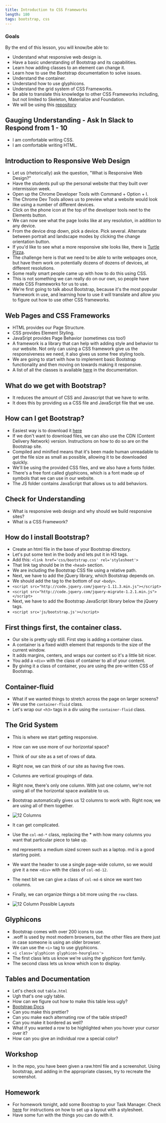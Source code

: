 ```yaml
---
title: Introduction to CSS Frameworks
length: 180
tags: bootstrap, css
---
```


###  Goals

By the end of this lesson, you will know/be able to:

* Understand what responsive web design is.
* Have a basic understanding of Bootstrap and its capabilities.
* Learn how adding classes to an element can change it.
* Learn how to use the Bootstrap documentation to solve issues.
* Understand the container.
* Understand how to use glyphicons.
* Understand the grid system of CSS Frameworks.
* Be able to translate this knowledge to other CSS Frameworks including,
but not limited to Skeleton, Materialize and Foundation.
* We will be using this [repository](http://github.com/mikedao/intro-to-bootstrap)

## Gauging Understanding - Ask In Slack to Respond from 1 - 10

* I am comfortable writing CSS.
* I am comfortable writing HTML.

## Introduction to Responsive Web Design

* Let us (rhetorically) ask the question, "What is Responsive Web Design?"
* Have the students pull up the personal website that they built over
intermission week.
* Open up the Chrome Developer Tools with Command + Option + I.
* The Chrome Dev Tools allows us to preview what a website would look like
using a number of different devices.
* Click on the phone icon at the top of the developer tools next to the
Elements button.
* We can now see what the page looks like at any resolution, in addition
to any device.
* From the device drop down, pick a device. Pick several. Alternate
between portrait and landscape modes by clicking the change orientation
button.
* If you'd like to see what a more responsive site looks like, there is
[Turtle Pizza](http://turtlepizza.herokuapp.com/menu).
* The challenge here is that we need to be able to write webpages once,
but have them work on potentially dozens of dozens of devices, at different
resolutions.
* Some really smart people came up with how to do this using CSS.
* This is not something we can really do on our own, so people have made
CSS Frameworks for us to use.
* We're first going to talk about Bootstrap, because it's the most popular
framework in use, and learning how to use it will translate and allow you
to figure out how to use other CSS frameworks.

## Web Pages and CSS Frameworks

* HTML provides our Page Structure.
* CSS provides Element Styling.
* JavaSript provides Page Behavior (sometimes css too!)
* A framework is a library that can help with adding style and behavior to
our website. Not only can using a CSS framework give us the responsiveness
we need, it also gives us some free styling tools.
* We are going to start with how to implement basic Bootstrap functionality
and then moving on towards making it responsive.
* A list of all the classes is available [here](http://getbootstrap.com/css/)
in the documentation.

## What do we get with Bootstrap?

* It reduces the amount of CSS and Javascript that we have to write.
* It does this by providing us a CSS file and JavaScript file that we use.


## How can I get Bootstrap?

* Easiest way is to download it [here](http://getbootstrap.com/getting-started/#download)
* If we don't want to download files, we can also use the CDN (Content
Delivery Network) version. Instructions on how to do so are on the
Bootstrap site.
* Compiled and minified means that it's been made human unreadable to get
the file size as small as possible, allowing it to be downloaded quickly.
* We'll be using the provided CSS files, and we also have a fonts folder.
* There's a free font called glyphicons, which is a font made up of symbols
that we can use in our website.
* The JS folder contains JavaScript that allows us to add behaviors.

## Check for Understanding

* What is responsive web design and why should we build responsive sites?
* What is a CSS Framework?

## How do I install Bootstrap?

* Create an html file in the base of your Bootstrap directory.
* Let's put some text in the body and lets put it in H3 tags.
* Add this: `<link href='css/bootstrap.css' rel='stylesheet'>`
* That link tag should be in the `<head>` section.
* We are including the Bootstrap CSS file using a relative path.
* Next, we have to add the jQuery library, which Bootstrap depends on.
* We should add the tag to the bottom of our `<body>`.
* `<script src="http://code.jquery.com/jquery-1.11.3.min.js"></script>`
* `<script src="http://code.jquery.com/jquery-migrate-1.2.1.min.js"></script>`
* Next, we have to add the Bootstrap JavaScript library below the jQuery tags.
* `<script src='js/bootstrap.js'></script>`

## First things first, the container class.

* Our site is pretty ugly still. First step is adding a container class.
* A container is a fixed width element that responds to the size of the current
window.
* It adds margins, centers, and wraps our content so it's a little bit nicer.
* You add a `<div>` with the class of container to all of your content.
* By giving it a class of container, you are using the pre-written CSS
of Bootstrap.

## Container-fluid

* What if we wanted things to stretch across the page on larger screens?
* We use the `container-fluid` class.
* Let's wrap our `<h3>` tags in a div using the `container-fluid` class.

## The Grid System

* This is where we start getting responsive.
* How can we use more of our horizontal space?
* Think of our site as a set of rows of data.
* Right now, we can think of our site as having five rows.
* Columns are vertical groupings of data.
* Right now, there's only one column. With just one column, we're
not using all of the horizontal space available to us.
* Bootstrap automatically gives us 12 columns to work with. Right now,
we are using all of them together.

* ![12 Columns](http://i.imgur.com/uppvUlG.png)

* It can get complicated.
* Use the `col-md-*` class, replacing the * with how many columns you want
that particular piece to take up.
* md represents a medium sized screen such as a laptop. md is a good starting point.
* We want the header to use a single page-wide column, so we would give it a new
`<div>` with the class of `col-md-12`.
* The next bit we can give a class of `col-md-6` since we want two columns.
* Finally, we can organize things a bit more using the `row` class.


* ![12 Column Possible Layouts](http://i.imgur.com/OVeWtxX.png)

## Glyphicons

* Bootstrap comes with over 200 icons to use.
* .woff is used by most modern browsers, but the other files are there
just in case someone is using an older browser.
* We can use the `<i>` tag to use glyphicons.
* `<i class='glyphicon glyphicon-hourglass'>`
* The first class lets us know we're using the glyphicon font family.
* The second class lets us know which icon to display.

## Tables and Documentation

* Let's check out `table.html`
* Ugh that's one ugly table.
* How can we figure out how to make this table less ugly?
* [Bootstrap Docs](http://getbootstrap.com/css/)
* Can you make this prettier?
* Can you make each alternating row of the table striped?
* Can you make it bordered as well?
* What if you wanted a row to be highlighted when you hover your cursor over it?
* How can you give an individual row a special color?

## Workshop

* In the repo, you have been given a raw.html file and a screenshot. Using bootstrap, and adding
in the appropriate classes, try to recreate the screenshot.

## Homework

* For homework tonight, add some Boostrap to your Task Manager. Check [here](https://gist.github.com/rwarbelow/da3ef21480b704305e68) for instructions on how to set up a layout with a stylesheet.
* Have some fun with the things you can do with it.
